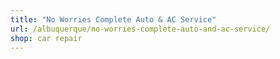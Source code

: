```yaml
---
title: "No Worries Complete Auto & AC Service"
url: /albuquerque/no-worries-complete-auto-and-ac-service/
shop: car repair
---
```

